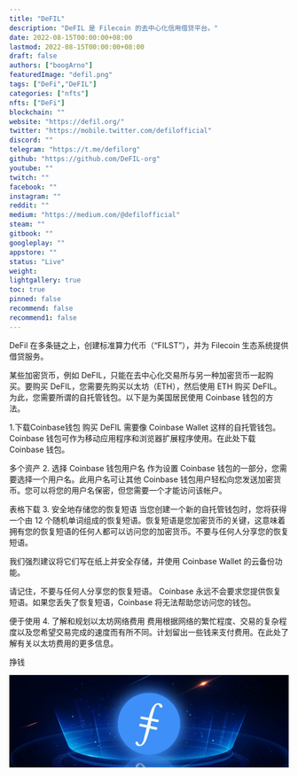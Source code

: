```yaml
---
title: "DeFIL"
description: "DeFIL 是 Filecoin 的去中心化信用借贷平台。"
date: 2022-08-15T00:00:00+08:00
lastmod: 2022-08-15T00:00:00+08:00
draft: false
authors: ["boogArno"]
featuredImage: "defil.png"
tags: ["DeFi","DeFIL"]
categories: ["nfts"]
nfts: ["DeFi"]
blockchain: ""
website: "https://defil.org/"
twitter: "https://mobile.twitter.com/defilofficial"
discord: ""
telegram: "https://t.me/defilorg"
github: "https://github.com/DeFIL-org"
youtube: ""
twitch: ""
facebook: ""
instagram: ""
reddit: ""
medium: "https://medium.com/@defilofficial"
steam: ""
gitbook: ""
googleplay: ""
appstore: ""
status: "Live"
weight: 
lightgallery: true
toc: true
pinned: false
recommend: false
recommend1: false
---
```

DeFil 在多条链之上，创建标准算力代币（“FILST”），并为 Filecoin 生态系统提供借贷服务。

某些加密货币，例如 DeFIL，只能在去中心化交易所与另一种加密货币一起购买。要购买 DeFIL，您需要先购买以太坊（ETH），然后使用 ETH 购买 DeFIL。为此，您需要所谓的自托管钱包。以下是为美国居民使用 Coinbase 钱包的方法。

1.下载Coinbase钱包
购买 DeFIL 需要像 Coinbase Wallet 这样的自托管钱包。 Coinbase 钱包可作为移动应用程序和浏览器扩展程序使用。在此处下载 Coinbase 钱包。

多个资产
2. 选择 Coinbase 钱包用户名
作为设置 Coinbase 钱包的一部分，您需要选择一个用户名。此用户名可让其他 Coinbase 钱包用户轻松向您发送加密货币。您可以将您的用户名保密，但您需要一个才能访问该帐户。

表格下载
3. 安全地存储您的恢复短语
当您创建一个新的自托管钱包时，您将获得一个由 12 个随机单词组成的恢复短语。恢复短语是您加密货币的关键，这意味着拥有您的恢复短语的任何人都可以访问您的加密货币。不要与任何人分享您的恢复短语。

我们强烈建议将它们写在纸上并安全存储，并使用 Coinbase Wallet 的云备份功能。

请记住，不要与任何人分享您的恢复短语。 Coinbase 永远不会要求您提供恢复短语。如果您丢失了恢复短语，Coinbase 将无法帮助您访问您的钱包。


便于使用
4. 了解和规划以太坊网络费用
费用根据网络的繁忙程度、交易的复杂程度以及您希望交易完成的速度而有所不同。计划留出一些钱来支付费用。在此处了解有关以太坊费用的更多信息。

挣钱

![1500x500](1500x500.jpg)
